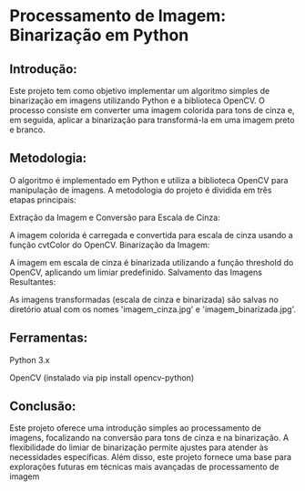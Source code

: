 # Processamento de Imagem: Binarização em Python


## Introdução:

Este projeto tem como objetivo implementar um algoritmo simples de binarização em imagens utilizando Python e a biblioteca OpenCV. O processo consiste em converter uma imagem colorida para tons de cinza e, em seguida, aplicar a binarização para transformá-la em uma imagem preto e branco.

## Metodologia: 
O algoritmo é implementado em Python e utiliza a biblioteca OpenCV para manipulação de imagens. A metodologia do projeto é dividida em três etapas principais:

Extração da Imagem e Conversão para Escala de Cinza:

A imagem colorida é carregada e convertida para escala de cinza usando a função cvtColor do OpenCV.
Binarização da Imagem:

A imagem em escala de cinza é binarizada utilizando a função threshold do OpenCV, aplicando um limiar predefinido.
Salvamento das Imagens Resultantes:

As imagens transformadas (escala de cinza e binarizada) são salvas no diretório atual com os nomes 'imagem_cinza.jpg' e 'imagem_binarizada.jpg'.

## Ferramentas: 

Python 3.x

OpenCV (instalado via pip install opencv-python)

## Conclusão:

Este projeto oferece uma introdução simples ao processamento de imagens, focalizando na conversão para tons de cinza e na binarização. A flexibilidade do limiar de binarização permite ajustes para atender às necessidades específicas. Além disso, este projeto fornece uma base para explorações futuras em técnicas mais avançadas de processamento de imagem
